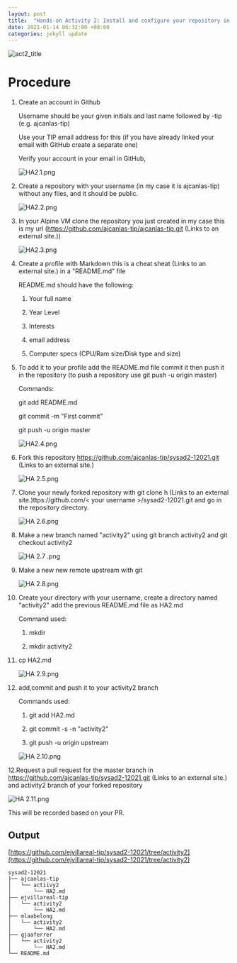 ```yaml
---
layout: post
title:  "Hands-on Activity 2: Install and configure your repository in remote Git in GitHub"
date: 2021-01-14 06:32:00 +08:00
categories: jekyll update
---
```

![act2_title](https://user-images.githubusercontent.com/75426228/104671531-f8353400-5718-11eb-9b7d-3ff2920ab6ba.png)

# Procedure
1. Create an account in Github

    Username should be your given initials and last name followed by -tip (e.g.  ajcanlas-tip)

    Use your TIP email address for this (if you have already linked your email with GitHub create a separate one)

    Verify your account in your email in GitHub,

    ![HA2.1.png](https://user-images.githubusercontent.com/75426228/104672136-25cead00-571a-11eb-9243-5dbd844ed987.png)

2. Create a repository with your username (in my case it is ajcanlas-tip) without any files, and it should be public.

    ![HA2.2.png](https://user-images.githubusercontent.com/75426228/104672180-3b43d700-571a-11eb-9795-069ba61db89c.png)

3. In your Alpine VM clone the repository you just created in my case this is my url (https://github.com/ajcanlas-tip/ajcanlas-tip.git (Links to an external site.))

    ![HA2.3.png](https://user-images.githubusercontent.com/75426228/104672200-47c82f80-571a-11eb-97d1-887facc3e562.png)

4. Create a profile with Markdown this is a cheat sheat (Links to an external site.) in a "README.md" file

    README.md should have the following:

    1. Your full name

    2. Year Level

    3. Interests

    4. email address

    5. Computer specs (CPU/Ram size/Disk type and size)

 

5. To add it to your profile add the README.md file commit it then push it in the repository (to push a repository use git push -u origin master)

    Commands:

    git add README.md

    git commit -m "First commit"

    git push -u origin master

    ![HA2.4.png](https://user-images.githubusercontent.com/75426228/104672252-67f7ee80-571a-11eb-913d-32f22faa2662.png)

6. Fork this repository https://github.com/ajcanlas-tip/sysad2-12021.git (Links to an external site.) 

    ![HA 2.5.png](https://user-images.githubusercontent.com/75426228/104672292-7a722800-571a-11eb-9293-940021b06902.png)

7. Clone your newly forked repository with git clone h (Links to an external site.)ttps://github.com/< your username >/sysad2-12021.git and  go in the repository directory.

    ![HA 2.6.png](https://user-images.githubusercontent.com/75426228/104672316-852cbd00-571a-11eb-9283-d48a487969e3.png)

8. Make a new branch named "activity2" using git branch activity2 and git checkout activity2

    ![HA 2.7 .png](https://user-images.githubusercontent.com/75426228/104672340-8fe75200-571a-11eb-9c3f-f60efdecc02f.png)

9. Make a new new remote upstream with git 

    ![HA 2.8.png](https://user-images.githubusercontent.com/75426228/104672363-9c6baa80-571a-11eb-9071-70b39d531157.png)

10. Create your directory with your username, create a directory named "activity2" add the previous README.md file as HA2.md

    Command used:

    1. mkdir <your username>

    2. mkdir activity2

3. cp <path of your README.md file> HA2.md

    ![HA 2.9.png](https://user-images.githubusercontent.com/75426228/104672383-a9889980-571a-11eb-92fc-b2c8fe40ed40.png)

11. add,commit and push it to your activity2 branch

    Commands used:

    1. git add HA2.md

    2. git commit -s -n "activity2"

    3. git push -u origin upstream

    ![HA 2.10.png](https://user-images.githubusercontent.com/75426228/104672410-b5745b80-571a-11eb-98d5-450557548f6c.png)

12.Request a pull request for the master branch in https://github.com/ajcanlas-tip/sysad2-12021.git (Links to an external site.) and activity2 branch of your forked repository

![HA 2.11.png](https://user-images.githubusercontent.com/75426228/104673848-83182d80-571d-11eb-9480-8c36c6227e98.png)

This will be recorded based on your PR.

## Output
[https://github.com/ejvillareal-tip/sysad2-12021/tree/activity2](https://github.com/ejvillareal-tip/sysad2-12021/tree/activity2)

```
sysad2-12021
├── ajcanlas-tip
│   └── actiivy2
│       └── HA2.md
├── ejvillareal-tip
│   └── activity2
│       └── HA2.md
├── mlaabelong
│   └── activity2
│       └── HA2.md
├── qjaaferrer
│   └── activity2
│       └── HA2.md
└── README.md

```